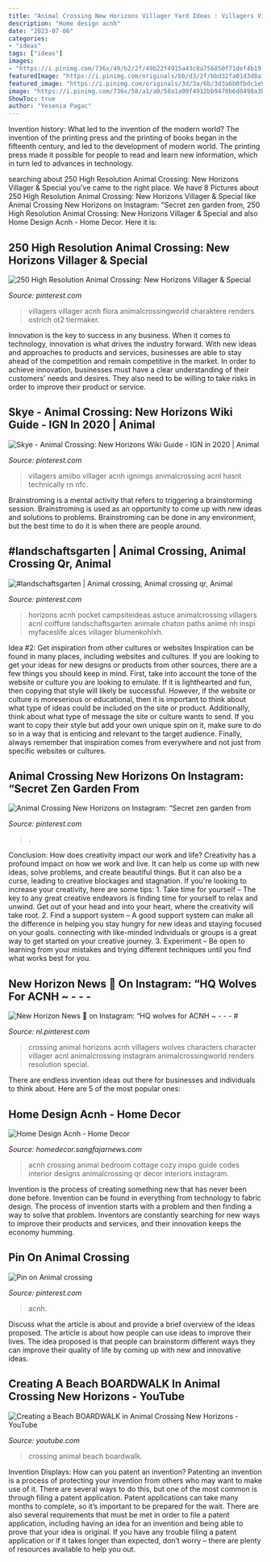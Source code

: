 ```yaml
---
title: "Animal Crossing New Horizons Villager Yard Ideas : Villagers Villager Acnh Flora Animalcrossingworld Charaktere Renders Ostrich Ot2 Tiermaker"
description: "Home design acnh"
date: "2023-07-06"
categories:
- "ideas"
tags: ["ideas"]
images:
- "https://i.pinimg.com/736x/49/b2/2f/49b22f4915a43c8a756850f71def4b19.jpg"
featuredImage: "https://i.pinimg.com/originals/bb/d3/2f/bbd32fa01d3d8a1752821117b720a73b.jpg"
featured_image: "https://i.pinimg.com/originals/3d/3a/6b/3d3a6b0fbdc1e9ab63a3db9101ebca14.png"
image: "https://i.pinimg.com/736x/58/a1/a0/58a1a09f4912bb9470b6d0498a3bd218.jpg"
ShowToc: true
author: "Yesenia Pagac"
---
```



Invention history: What led to the invention of the modern world?
The invention of the printing press and the printing of books began in the fifteenth century, and led to the development of modern world. The printing press made it possible for people to read and learn new information, which in turn led to advances in technology.

	

		
searching about 250 High Resolution Animal Crossing: New Horizons Villager &amp; Special you've came to the right place. We have 8 Pictures about 250 High Resolution Animal Crossing: New Horizons Villager &amp; Special like Animal Crossing New Horizons on Instagram: “Secret zen garden from, 250 High Resolution Animal Crossing: New Horizons Villager &amp; Special and also Home Design Acnh - Home Decor. Here it is:
		
    
## 250 High Resolution Animal Crossing: New Horizons Villager &amp; Special

<img loading=lazy src="https://i.pinimg.com/736x/49/b2/2f/49b22f4915a43c8a756850f71def4b19.jpg" onerror="this.onerror=null;this.src='https://tse3.mm.bing.net/th?id=OIP.e1_M93SHnC-HDlce2THvewHaHa&amp;pid=15.1';" alt="250 High Resolution Animal Crossing: New Horizons Villager &amp; Special">

_Source: pinterest.com_

>villagers villager acnh flora animalcrossingworld charaktere renders ostrich ot2 tiermaker. 

	

Innovation is the key to success in any business. When it comes to technology, innovation is what drives the industry forward. With new ideas and approaches to products and services, businesses are able to stay ahead of the competition and remain competitive in the market. In order to achieve innovation, businesses must have a clear understanding of their customers’ needs and desires. They also need to be willing to take risks in order to improve their product or service.

    
## Skye - Animal Crossing: New Horizons Wiki Guide - IGN In 2020 | Animal

<img loading=lazy src="https://i.pinimg.com/736x/58/a1/a0/58a1a09f4912bb9470b6d0498a3bd218.jpg" onerror="this.onerror=null;this.src='https://tse4.mm.bing.net/th?id=OIP.jUcY2s1rtrucEEOT_CqEIwAAAA&amp;pid=15.1';" alt="Skye - Animal Crossing: New Horizons Wiki Guide - IGN in 2020 | Animal">

_Source: pinterest.com_

>villagers amiibo villager acnh ignimgs animalcrossing acnl hasnt technically rn nfc. 

	

Brainstroming is a mental activity that refers to triggering a brainstorming session. Brainstroming is used as an opportunity to come up with new ideas and solutions to problems. Brainstroming can be done in any environment, but the best time to do it is when there are people around.

    
## #landschaftsgarten | Animal Crossing, Animal Crossing Qr, Animal

<img loading=lazy src="https://i.pinimg.com/originals/bb/d3/2f/bbd32fa01d3d8a1752821117b720a73b.jpg" onerror="this.onerror=null;this.src='https://tse4.mm.bing.net/th?id=OIP.ZdKXNHABJkkXcqE4TQuj7wHaHc&amp;pid=15.1';" alt="#landschaftsgarten | Animal crossing, Animal crossing qr, Animal">

_Source: pinterest.com_

>horizons acnh pocket campsiteideas astuce animalcrossing villagers acnl coiffure landschaftsgarten animale chaton paths animé nh inspi myfaceslife alces villager blumenkohlxh. 

	

Idea #2: Get inspiration from other cultures or websites
Inspiration can be found in many places, including websites and cultures. If you are looking to get your ideas for new designs or products from other sources, there are a few things you should keep in mind. First, take into account the tone of the website or culture you are looking to emulate. If it is lighthearted and fun, then copying that style will likely be successful. However, if the website or culture is moreserious or educational, then it is important to think about what type of ideas could be included on the site or product. Additionally, think about what type of message the site or culture wants to send. If you want to copy their style but add your own unique spin on it, make sure to do so in a way that is enticing and relevant to the target audience. Finally, always remember that inspiration comes from everywhere and not just from specific websites or cultures.

    
## Animal Crossing New Horizons On Instagram: “Secret Zen Garden From

<img loading=lazy src="https://i.pinimg.com/736x/ae/9a/d5/ae9ad58182a907206b1688738ea8750f.jpg" onerror="this.onerror=null;this.src='https://tse2.mm.bing.net/th?id=OIP.iQ-fx3sqFotQvK2y7GlePgHaEK&amp;pid=15.1';" alt="Animal Crossing New Horizons on Instagram: “Secret zen garden from">

_Source: pinterest.com_

>. 

	

Conclusion: How does creativity impact our work and life?
Creativity has a profound impact on how we work and live. It can help us come up with new ideas, solve problems, and create beautiful things. But it can also be a curse, leading to creative blockages and stagnation. If you're looking to increase your creativity, here are some tips: 1. Take time for yourself – The key to any great creative endeavors is finding time for yourself to relax and unwind. Get out of your head and into your heart, where the creativity will take root. 2. Find a support system – A good support system can make all the difference in helping you stay hungry for new ideas and staying focused on your goals. connecting with like-minded individuals or groups is a great way to get started on your creative journey. 3. Experiment – Be open to learning from your mistakes and trying different techniques until you find what works best for you.

    
## New Horizon News 💌 On Instagram: “HQ Wolves For ACNH ~ - - - #

<img loading=lazy src="https://i.pinimg.com/736x/5b/a6/c1/5ba6c153d6facf131b50d4d3845ce82b.jpg" onerror="this.onerror=null;this.src='https://tse2.mm.bing.net/th?id=OIP.3TBjlfrsHZ4M6ur_tSW50wHaHa&amp;pid=15.1';" alt="New Horizon News 💌 on Instagram: “HQ wolves for ACNH ~ - - - #">

_Source: nl.pinterest.com_

>crossing animal horizons acnh villagers wolves characters character villager acnl animalcrossing instagram animalcrossingworld renders resolution special. 

	

There are endless invention ideas out there for businesses and individuals to think about. Here are 5 of the most popular ones:

    
## Home Design Acnh - Home Decor

<img loading=lazy src="https://i.pinimg.com/originals/3d/3a/6b/3d3a6b0fbdc1e9ab63a3db9101ebca14.png" onerror="this.onerror=null;this.src='https://tse1.mm.bing.net/th?id=OIP.yCtx-TBcQW-HgLiYx80NTwHaEK&amp;pid=15.1';" alt="Home Design Acnh - Home Decor">

_Source: homedecor.sangfajarnews.com_

>acnh crossing animal bedroom cottage cozy inspo guide codes interior designs animalcrossing qr decor interiors instagram. 

	

Invention is the process of creating something new that has never been done before. Invention can be found in everything from technology to fabric design. The process of invention starts with a problem and then finding a way to solve that problem. Inventors are constantly searching for new ways to improve their products and services, and their innovation keeps the economy humming.

    
## Pin On Animal Crossing

<img loading=lazy src="https://i.pinimg.com/736x/ed/3c/18/ed3c18bc19ffbf3c8b8a1a89d65786d9.jpg" onerror="this.onerror=null;this.src='https://tse4.mm.bing.net/th?id=OIP.nf4GAKXceCwtMSe89C0HQAHaEX&amp;pid=15.1';" alt="Pin on Animal crossing">

_Source: pinterest.com_

>acnh. 

	

Discuss what the article is about and provide a brief overview of the ideas proposed.
The article is about how people can use ideas to improve their lives. The idea proposed is that people can brainstorm different ways they can improve their quality of life by coming up with new and innovative ideas.

    
## Creating A Beach BOARDWALK In Animal Crossing New Horizons - YouTube

<img loading=lazy src="https://i.ytimg.com/vi/EeYiS7N8jmc/maxresdefault.jpg" onerror="this.onerror=null;this.src='https://tse2.mm.bing.net/th?id=OIP.2XjY0NhxvBAKekA2VBsvIwHaEK&amp;pid=15.1';" alt="Creating a Beach BOARDWALK in Animal Crossing New Horizons - YouTube">

_Source: youtube.com_

>crossing animal beach boardwalk. 

	

Invention Displays: How can you patent an invention?
Patenting an invention is a process of protecting your invention from others who may want to make use of it. There are several ways to do this, but one of the most common is through filing a patent application. Patent applications can take many months to complete, so it’s important to be prepared for the wait. There are also several requirements that must be met in order to file a patent application, including having an idea for an invention and being able to prove that your idea is original. If you have any trouble filing a patent application or if it takes longer than expected, don’t worry – there are plenty of resources available to help you out.


